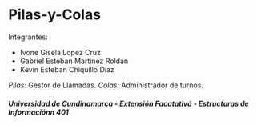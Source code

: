 # Pilas-y-Colas

Integrantes: 
- Ivone Gisela Lopez Cruz
- Gabriel Esteban Martinez Roldan
- Kevin Esteban Chiquillo Diaz

*Pilas:* 
Gestor de Llamadas.
*Colas:* 
Administrador de turnos.

##### Universidad de Cundinamarca - Extensión Facatativá - Estructuras de Informaciónn 401
